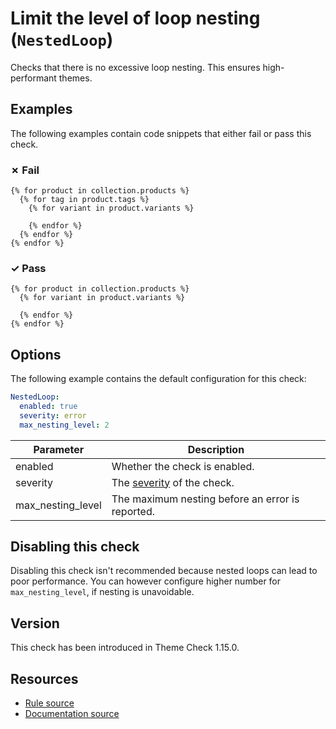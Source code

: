 # Limit the level of loop nesting (`NestedLoop`)

Checks that there is no excessive loop nesting. This ensures high-performant themes.

## Examples

The following examples contain code snippets that either fail or pass this check.

### &#x2717; Fail

```liquid
{% for product in collection.products %}
  {% for tag in product.tags %}
    {% for variant in product.variants %}

    {% endfor %}
  {% endfor %}
{% endfor %}
```

### &#x2713; Pass

```liquid
{% for product in collection.products %}
  {% for variant in product.variants %}

  {% endfor %}
{% endfor %}
```

## Options

The following example contains the default configuration for this check:

```yaml
NestedLoop:
  enabled: true
  severity: error
  max_nesting_level: 2
```

| Parameter | Description |
| --- | --- |
| enabled | Whether the check is enabled. |
| severity | The [severity](https://shopify.dev/themes/tools/theme-check/configuration#check-severity) of the check. |
| max_nesting_level | The maximum nesting before an error is reported. |

## Disabling this check

Disabling this check isn't recommended because nested loops can lead to poor performance. You can however configure higher number for `max_nesting_level`, if nesting is unavoidable.

## Version

 This check has been introduced in Theme Check 1.15.0.

## Resources

- [Rule source][codesource]
- [Documentation source][docsource]

[codesource]: /lib/theme_check/checks/nested_loop.rb
[docsource]: /docs/checks/nested_loop.md
